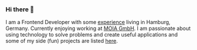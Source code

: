 ### Hi there 👋
I am a Frontend Developer with some [experience](https://www.jose-torreblanca.com/experience "Esperience") living in Hamburg, Germany. Currently enjoying working at [MOIA GmbH](https://www.moia.io). I am passionate about using technology to solve problems and create useful applications and some of my side (fun) projects are listed [here](https://www.jose-torreblanca.com/projects "Projects").
